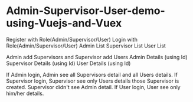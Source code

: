 # Admin-Supervisor-User-demo-using-Vuejs-and-Vuex

Register with Role(Admin/Supervisor/User)
Login with Role(Admin/Supervisor/User)
Admin List
Supervisor List
User List

Admin add Supervisors and Supervisor add Users
Admin Details (using Id)
Supervisor Details (using Id)
User Details (using Id)

If Admin login, Admin see all Supervisors detail and all Users details.
If Supervisor login, Supervisor see only Users details those Supervisor is created. Supervisor didn't see Admin detail. 
If User login, User see only him/her details.
